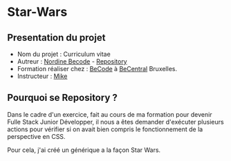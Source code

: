 # Star-Wars

## Presentation du projet

-   Nom du projet : Curriculum vitae
-   Autreur : [Nordine Becode](https://github.com/ElazzouziNordineBeCode) - [Repository](https://github.com/ElazzouziNordineBeCode/Star-Wars)
-   Formation réaliser chez : [BeCode](https://becode.org/) à [BeCentral](https://becode.org/fr/a-propos-de-nous/nos-campus/bruxelles/) Bruxelles.
-   Instructeur : [Mike](https://github.com/Mike00001)

## Pourquoi se Repository ?

Dans le cadre d'un exercice, fait au cours de ma formation pour devenir Fulle Stack Junior Développer, il nous a êtes demander d'exécuter plusieurs actions pour vérifier si on avait bien compris le fonctionnement de la perspective en CSS.

Pour cela, j'ai créé un générique a la façon Star Wars.
